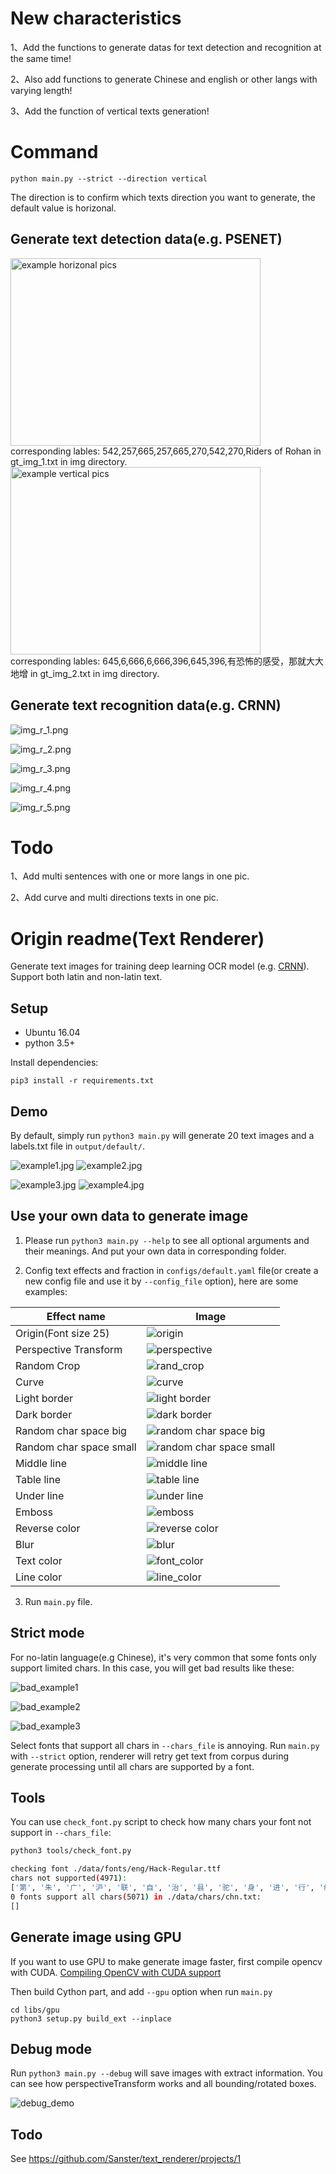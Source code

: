 # New characteristics
1、Add the functions to generate datas for text detection and recognition at the same time!

2、Also add functions to generate Chinese and english or other langs with varying length!

3、Add the function of vertical texts generation!

# Command
```
python main.py --strict --direction vertical
```
The direction is to confirm which texts direction you want to generate, the default value is horizonal.

## Generate text detection data(e.g. PSENET)

<div align=left><img src=./imgs/img_1.jpg width="400" height='300' alt='example horizonal pics'/></div>
corresponding lables: 542,257,665,257,665,270,542,270,Riders of Rohan in gt_img_1.txt in img directory.

<div align=left><img src=./imgs/img_00000019.jpg width="400" height='300' alt='example vertical pics'/></div>
corresponding lables: 645,6,666,6,666,396,645,396,有恐怖的感受，那就大大地增 in gt_img_2.txt in img directory.

## Generate text recognition data(e.g. CRNN)
![img_r_1.png](./imgs/img_r_1.png)

![img_r_2.png](./imgs/img_r_2.png)

![img_r_3.png](./imgs/img_r_3.png)

![img_r_4.png](./imgs/img_r_4.png)

![img_r_5.png](./imgs/img_r_5.png)

# Todo
1、Add multi sentences with one or more langs in one pic.

2、Add curve and multi directions texts in one pic.

# Origin readme(Text Renderer)

Generate text images for training deep learning OCR model (e.g. [CRNN](https://github.com/bgshih/crnn)).
Support both latin and non-latin text.

## Setup
- Ubuntu 16.04
- python 3.5+

Install dependencies:
```
pip3 install -r requirements.txt
```

## Demo
By default, simply run `python3 main.py` will generate 20 text images
and a labels.txt file in `output/default/`.

![example1.jpg](./imgs/example1.jpg)
![example2.jpg](./imgs/example2.jpg)

![example3.jpg](./imgs/example3.jpg)
![example4.jpg](./imgs/example4.jpg)

## Use your own data to generate image
1. Please run `python3 main.py --help` to see all optional arguments and their meanings.
And put your own data in corresponding folder.

2. Config text effects and fraction in `configs/default.yaml` file(or create a
new config file and use it by `--config_file` option), here are some examples:

|Effect name|Image|
|------------|----|
|Origin(Font size 25)|![origin](./imgs/effects/origin.jpg)|
|Perspective Transform|![perspective](./imgs/effects/perspective_transform.jpg)|
|Random Crop|![rand_crop](./imgs/effects/random_crop.jpg)|
|Curve|![curve](./imgs/effects/curve.jpg)|
|Light border|![light border](./imgs/effects/light_border.jpg)|
|Dark border|![dark border](./imgs/effects/dark_border.jpg)|
|Random char space big|![random char space big](./imgs/effects/random_space_big.jpg)|
|Random char space small|![random char space small](./imgs/effects/random_space_small.jpg)|
|Middle line|![middle line](./imgs/effects/line_middle.jpg)|
|Table line|![table line](./imgs/effects/line_table.jpg)|
|Under line|![under line](./imgs/effects/line_under.jpg)|
|Emboss|![emboss](./imgs/effects/emboss.jpg)|
|Reverse color|![reverse color](./imgs/effects/reverse.jpg)|
|Blur|![blur](./imgs/effects/blur.jpg)|
|Text color|![font_color](./imgs/effects/colored.jpg)|
|Line color|![line_color](./imgs/effects/table.jpg)|

3. Run `main.py` file.

## Strict mode
For no-latin language(e.g Chinese), it's very common that some fonts only support
limited chars. In this case, you will get bad results like these:

![bad_example1](./imgs/bad_example1.jpg)

![bad_example2](./imgs/bad_example2.jpg)

![bad_example3](./imgs/bad_example3.jpg)

Select fonts that support all chars in `--chars_file` is annoying.
Run `main.py` with `--strict` option, renderer will retry get text from
corpus during generate processing until all chars are supported by a font.

## Tools
You can use `check_font.py` script to check how many chars your font not support in `--chars_file`:
```bash
python3 tools/check_font.py

checking font ./data/fonts/eng/Hack-Regular.ttf
chars not supported(4971):
['第', '朱', '广', '沪', '联', '自', '治', '县', '驼', '身', '进', '行', '纳', '税', '防', '火', '墙', '掏', '心', '内', '容', '万', '警','钟', '上', '了', '解'...]
0 fonts support all chars(5071) in ./data/chars/chn.txt:
[]
```

## Generate image using GPU
If you want to use GPU to make generate image faster, first compile opencv with CUDA.
[Compiling OpenCV with CUDA support](https://www.pyimagesearch.com/2016/07/11/compiling-opencv-with-cuda-support/)

Then build Cython part, and add `--gpu` option when run `main.py`
```
cd libs/gpu
python3 setup.py build_ext --inplace
```

## Debug mode
Run `python3 main.py --debug` will save images with extract information.
You can see how perspectiveTransform works and all bounding/rotated boxes.

![debug_demo](./imgs/debug_demo.jpg)


## Todo
See https://github.com/Sanster/text_renderer/projects/1
